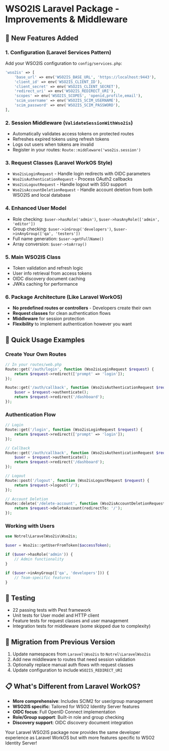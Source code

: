 # WSO2IS Laravel Package - Improvements & Middleware

## 🚀 New Features Added

### 1. **Configuration** (Laravel Services Pattern)
Add your WSO2IS configuration to `config/services.php`:

```php
'wso2is' => [
    'base_url' => env('WSO2IS_BASE_URL', 'https://localhost:9443'),
    'client_id' => env('WSO2IS_CLIENT_ID'),
    'client_secret' => env('WSO2IS_CLIENT_SECRET'),
    'redirect_uri' => env('WSO2IS_REDIRECT_URI'),
    'scopes' => env('WSO2IS_SCOPES', 'openid,profile,email'),
    'scim_username' => env('WSO2IS_SCIM_USERNAME'),
    'scim_password' => env('WSO2IS_SCIM_PASSWORD'),
],
```

### 2. **Session Middleware** (`ValidateSessionWithWso2is`)
- Automatically validates access tokens on protected routes
- Refreshes expired tokens using refresh tokens
- Logs out users when tokens are invalid
- Register in your routes: `Route::middleware('wso2is.session')`

### 3. **Request Classes** (Laravel WorkOS Style)
- `Wso2isLoginRequest` - Handle login redirects with OIDC parameters
- `Wso2isAuthenticationRequest` - Process OAuth2 callbacks
- `Wso2isLogoutRequest` - Handle logout with SSO support
- `Wso2isAccountDeletionRequest` - Handle account deletion from both WSO2IS and local database

### 4. **Enhanced User Model**
- Role checking: `$user->hasRole('admin')`, `$user->hasAnyRole(['admin', 'editor'])`
- Group checking: `$user->inGroup('developers')`, `$user->inAnyGroup(['qa', 'testers'])`
- Full name generation: `$user->getFullName()`
- Array conversion: `$user->toArray()`

### 5. **Main WSO2IS Class**
- Token validation and refresh logic
- User info retrieval from access tokens
- OIDC discovery document caching
- JWKs caching for performance

### 6. **Package Architecture** (Like Laravel WorkOS)
- **No predefined routes or controllers** - Developers create their own
- **Request classes** for clean authentication flows
- **Middleware** for session protection
- **Flexibility** to implement authentication however you want

## 📖 Quick Usage Examples

### Create Your Own Routes
```php
// In your routes/web.php
Route::get('/auth/login', function (Wso2isLoginRequest $request) {
    return $request->redirect(['prompt' => 'login']);
});

Route::get('/auth/callback', function (Wso2isAuthenticationRequest $request) {
    $user = $request->authenticate();
    return $request->redirect('/dashboard');
});
```

### Authentication Flow
```php
// Login
Route::get('/login', function (Wso2isLoginRequest $request) {
    return $request->redirect(['prompt' => 'login']);
});

// Callback
Route::get('/auth/callback', function (Wso2isAuthenticationRequest $request) {
    $user = $request->authenticate();
    return $request->redirect('/dashboard');
});

// Logout
Route::post('/logout', function (Wso2isLogoutRequest $request) {
    return $request->logout('/');
});

// Account Deletion
Route::delete('/delete-account', function (Wso2isAccountDeletionRequest $request) {
    return $request->deleteAccount(redirectTo: '/');
});
```

### Working with Users
```php
use Notrel\LaravelWso2is\Wso2is;

$user = Wso2is::getUserFromToken($accessToken);

if ($user->hasRole('admin')) {
    // Admin functionality
}

if ($user->inAnyGroup(['qa', 'developers'])) {
    // Team-specific features
}
```

## 🧪 Testing
- 22 passing tests with Pest framework
- Unit tests for User model and HTTP client
- Feature tests for request classes and user management
- Integration tests for middleware (some skipped due to complexity)

## 🔄 Migration from Previous Version
1. Update namespaces from `Laravel\Wso2is` to `Notrel\LaravelWso2is`
2. Add new middleware to routes that need session validation
3. Optionally replace manual auth flows with request classes
4. Update configuration to include `WSO2IS_REDIRECT_URI`

## 📋 What's Different from Laravel WorkOS?
- **More comprehensive**: Includes SCIM2 for user/group management
- **WSO2IS specific**: Tailored for WSO2 Identity Server features  
- **OIDC focus**: Full OpenID Connect implementation
- **Role/Group support**: Built-in role and group checking
- **Discovery support**: OIDC discovery document integration

Your Laravel WSO2IS package now provides the same developer experience as Laravel WorkOS but with more features specific to WSO2 Identity Server!
